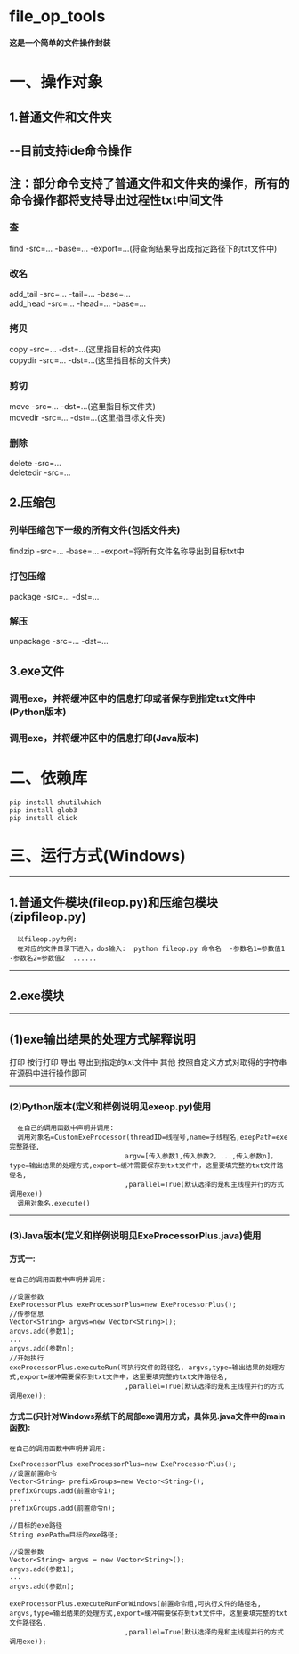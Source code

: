 # file_op_tools  
#### 这是一个简单的文件操作封装

# 一、操作对象  


## 1.普通文件和文件夹
## --目前支持ide命令操作  
## 注：部分命令支持了普通文件和文件夹的操作，所有的命令操作都将支持导出过程性txt中间文件
  ### 查
  find -src=... -base=... -export=...(将查询结果导出成指定路径下的txt文件中)
  ### 改名
  add_tail -src=... -tail=...  -base=...  
  add_head -src=... -head=...  -base=...
  ### 拷贝
  copy -src=... -dst=...(这里指目标的文件夹)  
  copydir -src=... -dst=...(这里指目标的文件夹)
  ###  剪切
  move -src=... -dst=...(这里指目标文件夹)  
  movedir -src=... -dst=...(这里指目标文件夹)
  ###  删除
  delete -src=...  
  deletedir -src=...  

## 2.压缩包

  ### 列举压缩包下一级的所有文件(包括文件夹)
  findzip -src=... -base=...  -export=将所有文件名称导出到目标txt中
  ### 打包压缩
  package -src=... -dst=...
  ### 解压
  unpackage -src=... -dst=...

## 3.exe文件
  
  ### 调用exe，并将缓冲区中的信息打印或者保存到指定txt文件中(Python版本)
  ### 调用exe，并将缓冲区中的信息打印(Java版本)
# 二、依赖库
    pip install shutilwhich
    pip install glob3
    pip install click


# 三、运行方式(Windows)
----------
   ## 1.普通文件模块(fileop.py)和压缩包模块(zipfileop.py)
      以fileop.py为例:
      在对应的文件目录下进入，dos输入:  python fileop.py 命令名  -参数名1=参数值1  -参数名2=参数值2  ......  
----------    
  ## 2.exe模块
  -------------
  ## (1)exe输出结果的处理方式解释说明
  打印  按行打印
  导出  导出到指定的txt文件中
  其他  按照自定义方式对取得的字符串在源码中进行操作即可
  
  ---------------------
  ### (2)Python版本(定义和样例说明见exeop.py)使用
      在自己的调用函数中声明并调用:
      调用对象名=CustomExeProcessor(threadID=线程号,name=子线程名,exepPath=exe完整路径,
                                 argv=[传入参数1,传入参数2，...,传入参数n]，type=输出结果的处理方式,export=缓冲需要保存到txt文件中，这里要填完整的txt文件路径名,
                                 ,parallel=True(默认选择的是和主线程并行的方式调用exe))  
      调用对象名.execute()  
----------------      
   ### (3)Java版本(定义和样例说明见ExeProcessorPlus.java)使用
   #### 方式一:
    在自己的调用函数中声明并调用:  
    
    //设置参数  
    ExeProcessorPlus exeProcessorPlus=new ExeProcessorPlus();  
    //传参信息  
    Vector<String> argvs=new Vector<String>();  
    argvs.add(参数1);    
    ...  
    argvs.add(参数n);  
    //开始执行  
    exeProcessorPlus.executeRun(可执行文件的路径名, argvs,type=输出结果的处理方式,export=缓冲需要保存到txt文件中，这里要填完整的txt文件路径名,
                                 ,parallel=True(默认选择的是和主线程并行的方式调用exe));  
                                 
   #### 方式二(只针对Windows系统下的局部exe调用方式，具体见.java文件中的main函数):  
    在自己的调用函数中声明并调用:  
    
    ExeProcessorPlus exeProcessorPlus=new ExeProcessorPlus();  
    //设置前置命令
    Vector<String> prefixGroups=new Vector<String>();
    prefixGroups.add(前置命令1);
    ...
    prefixGroups.add(前置命令n);
    
    //目标的exe路径
    String exePath=目标的exe路径;
    
    //设置参数
    Vector<String> argvs = new Vector<String>();
    argvs.add(参数1);    
    ...  
    argvs.add(参数n);  

    exeProcessorPlus.executeRunForWindows(前置命令组,可执行文件的路径名, argvs,type=输出结果的处理方式,export=缓冲需要保存到txt文件中，这里要填完整的txt文件路径名,
                                 ,parallel=True(默认选择的是和主线程并行的方式调用exe));

    
